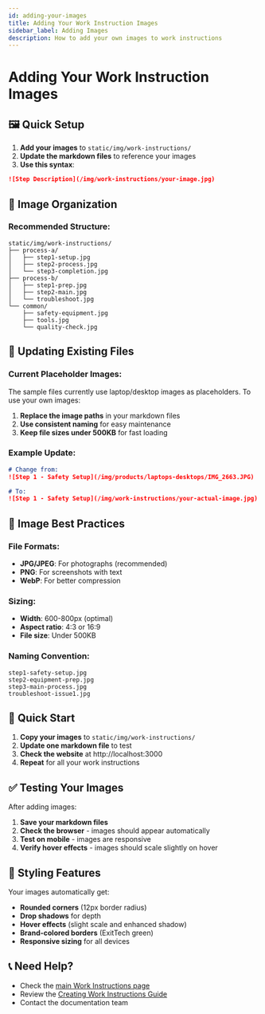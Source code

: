 ```yaml
---
id: adding-your-images
title: Adding Your Work Instruction Images
sidebar_label: Adding Images
description: How to add your own images to work instructions
---
```


# Adding Your Work Instruction Images

## 🖼️ **Quick Setup**

1. **Add your images** to `static/img/work-instructions/`
2. **Update the markdown files** to reference your images
3. **Use this syntax**:

```markdown
![Step Description](/img/work-instructions/your-image.jpg)
```

## 📁 **Image Organization**

### Recommended Structure:
```
static/img/work-instructions/
├── process-a/
│   ├── step1-setup.jpg
│   ├── step2-process.jpg
│   └── step3-completion.jpg
├── process-b/
│   ├── step1-prep.jpg
│   ├── step2-main.jpg
│   └── troubleshoot.jpg
└── common/
    ├── safety-equipment.jpg
    ├── tools.jpg
    └── quality-check.jpg
```

## 🔄 **Updating Existing Files**

### Current Placeholder Images:
The sample files currently use laptop/desktop images as placeholders. To use your own images:

1. **Replace the image paths** in your markdown files
2. **Use consistent naming** for easy maintenance
3. **Keep file sizes under 500KB** for fast loading

### Example Update:
```markdown
# Change from:
![Step 1 - Safety Setup](/img/products/laptops-desktops/IMG_2663.JPG)

# To:
![Step 1 - Safety Setup](/img/work-instructions/your-actual-image.jpg)
```

## 📱 **Image Best Practices**

### File Formats:
- **JPG/JPEG**: For photographs (recommended)
- **PNG**: For screenshots with text
- **WebP**: For better compression

### Sizing:
- **Width**: 600-800px (optimal)
- **Aspect ratio**: 4:3 or 16:9
- **File size**: Under 500KB

### Naming Convention:
```
step1-safety-setup.jpg
step2-equipment-prep.jpg
step3-main-process.jpg
troubleshoot-issue1.jpg
```

## 🚀 **Quick Start**

1. **Copy your images** to `static/img/work-instructions/`
2. **Update one markdown file** to test
3. **Check the website** at http://localhost:3000
4. **Repeat** for all your work instructions

## ✅ **Testing Your Images**

After adding images:
1. **Save your markdown files**
2. **Check the browser** - images should appear automatically
3. **Test on mobile** - images are responsive
4. **Verify hover effects** - images should scale slightly on hover

## 🎨 **Styling Features**

Your images automatically get:
- **Rounded corners** (12px border radius)
- **Drop shadows** for depth
- **Hover effects** (slight scale and enhanced shadow)
- **Brand-colored borders** (ExitTech green)
- **Responsive sizing** for all devices

## 📞 **Need Help?**

- Check the [main Work Instructions page](/docs/work-instructions/intro)
- Review the [Creating Work Instructions Guide](/docs/work-instructions)
- Contact the documentation team